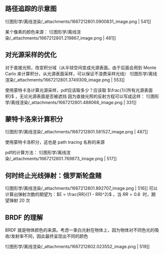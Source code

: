 

## 路径追踪的示意图
![[图形学/离线渲染/_attachments/1667212801.0900831_image.png | 541]]

某个像素的颜色来源：
![[图形学/离线渲染/_attachments/1667212801.219867_image.png | 481]]


## 对光源采样的优化
对于直接光照，改变积分域（从半球空间变成光源表面。由于后面会用到 Monte Carlo 来计算积分，从光源表面采样，可以保证不浪费采样光线）
![[图形学/离线渲染/_attachments/1667212801.3749309_image.png | 553]]

使用蒙特卡洛计算光源采样，pdf应该取多少？应该取 $\frac{1}{所有光源表面积}$ ，无论光源表面是否被遮挡
因为直接光照的反射方程可以写成这样：
![[图形学/离线渲染/_attachments/1667212801.488068_image.png | 331]]


## 蒙特卡洛来计算积分
![[图形学/离线渲染/_attachments/1667212801.581527_image.png | 487]]

使用蒙特卡洛积分，这也是 path tracing 名称的来源

pdf的计算方法：
![[图形学/离线渲染/_attachments/1667212801.769873_image.png | 517]]


## 何时终止光线弹射：俄罗斯轮盘赌
![[图形学/离线渲染/_attachments/1667212801.892707_image.png | 516]]
可以计算出弹射次数的期望为：$E = \frac{RR}{(1 - RR)^2}$ ，当 $RR = 0.8$  时，期望弹射 20 次



## BRDF 的理解
BRDF 就是物体颜色的来源。考虑一束白光射在物体上，因为物体对不同色光的吸收/发射率不同，因此最终呈现出不同的颜色

![[图形学/离线渲染/_attachments/1667212802.023552_image.png | 519]]
